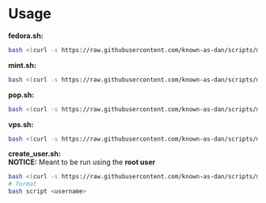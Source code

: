 # Usage
**fedora.sh:**
```bash
bash <(curl -s https://raw.githubusercontent.com/known-as-dan/scripts/master/setup/fedora.sh)
```
**mint.sh:**
```bash
bash <(curl -s https://raw.githubusercontent.com/known-as-dan/scripts/master/setup/mint.sh)
```
**pop.sh:**
```bash
bash <(curl -s https://raw.githubusercontent.com/known-as-dan/scripts/master/setup/pop.sh)
```
**vps.sh:**
```bash
bash <(curl -s https://raw.githubusercontent.com/known-as-dan/scripts/master/setup/vps.sh)
```
**create_user.sh:**   
**NOTICE:** Meant to be run using the **root user**
```bash
bash <(curl -s https://raw.githubusercontent.com/known-as-dan/scripts/master/setup/create_user.sh)
# format
bash script <username>
```

